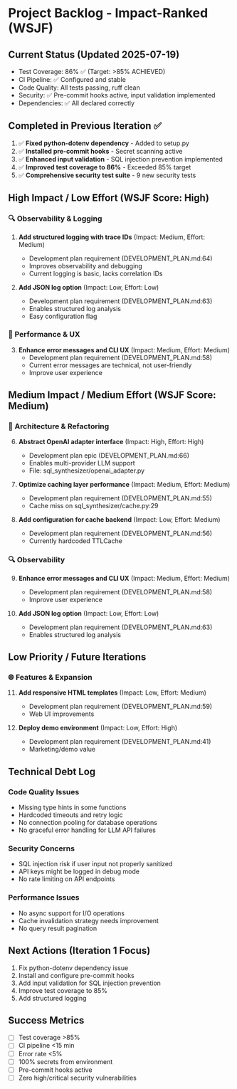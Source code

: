 # Project Backlog - Impact-Ranked (WSJF)

## Current Status (Updated 2025-07-19)
- Test Coverage: 86% ✅ (Target: >85% ACHIEVED)
- CI Pipeline: ✅ Configured and stable
- Code Quality: All tests passing, ruff clean
- Security: ✅ Pre-commit hooks active, input validation implemented
- Dependencies: ✅ All declared correctly

## Completed in Previous Iteration ✅
1. ✅ **Fixed python-dotenv dependency** - Added to setup.py
2. ✅ **Installed pre-commit hooks** - Secret scanning active
3. ✅ **Enhanced input validation** - SQL injection prevention implemented
4. ✅ **Improved test coverage to 86%** - Exceeded 85% target
5. ✅ **Comprehensive security test suite** - 9 new security tests

## High Impact / Low Effort (WSJF Score: High)

### 🔍 Observability & Logging
1. **Add structured logging with trace IDs** (Impact: Medium, Effort: Medium)
   - Development plan requirement (DEVELOPMENT_PLAN.md:64)
   - Improves observability and debugging
   - Current logging is basic, lacks correlation IDs

2. **Add JSON log option** (Impact: Low, Effort: Low)
   - Development plan requirement (DEVELOPMENT_PLAN.md:63)
   - Enables structured log analysis
   - Easy configuration flag

### 🚀 Performance & UX  
3. **Enhance error messages and CLI UX** (Impact: Medium, Effort: Medium)
   - Development plan requirement (DEVELOPMENT_PLAN.md:58)
   - Current error messages are technical, not user-friendly
   - Improve user experience

## Medium Impact / Medium Effort (WSJF Score: Medium)

### 🔧 Architecture & Refactoring
6. **Abstract OpenAI adapter interface** (Impact: High, Effort: High)
   - Development plan epic (DEVELOPMENT_PLAN.md:66)
   - Enables multi-provider LLM support
   - File: sql_synthesizer/openai_adapter.py

7. **Optimize caching layer performance** (Impact: Medium, Effort: Medium)
   - Development plan requirement (DEVELOPMENT_PLAN.md:55)
   - Cache miss on sql_synthesizer/cache.py:29

8. **Add configuration for cache backend** (Impact: Low, Effort: Medium)
   - Development plan requirement (DEVELOPMENT_PLAN.md:56)
   - Currently hardcoded TTLCache

### 🔍 Observability
9. **Enhance error messages and CLI UX** (Impact: Medium, Effort: Medium)
   - Development plan requirement (DEVELOPMENT_PLAN.md:58)
   - Improve user experience

10. **Add JSON log option** (Impact: Low, Effort: Low)
    - Development plan requirement (DEVELOPMENT_PLAN.md:63)
    - Enables structured log analysis

## Low Priority / Future Iterations

### 🌐 Features & Expansion
11. **Add responsive HTML templates** (Impact: Low, Effort: Medium)
    - Development plan requirement (DEVELOPMENT_PLAN.md:59)
    - Web UI improvements

12. **Deploy demo environment** (Impact: Low, Effort: High)
    - Development plan requirement (DEVELOPMENT_PLAN.md:41)
    - Marketing/demo value

## Technical Debt Log

### Code Quality Issues
- Missing type hints in some functions
- Hardcoded timeouts and retry logic
- No connection pooling for database operations
- No graceful error handling for LLM API failures

### Security Concerns
- SQL injection risk if user input not properly sanitized
- API keys might be logged in debug mode
- No rate limiting on API endpoints

### Performance Issues
- No async support for I/O operations
- Cache invalidation strategy needs improvement
- No query result pagination

## Next Actions (Iteration 1 Focus)
1. Fix python-dotenv dependency issue
2. Install and configure pre-commit hooks
3. Add input validation for SQL injection prevention
4. Improve test coverage to 85%
5. Add structured logging

## Success Metrics
- [ ] Test coverage >85%
- [ ] CI pipeline <15 min
- [ ] Error rate <5%
- [ ] 100% secrets from environment
- [ ] Pre-commit hooks active
- [ ] Zero high/critical security vulnerabilities